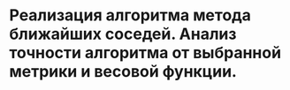 # Реализация алгоритма метода ближайших соседей. Анализ точности алгоритма от выбранной метрики и весовой функции.


